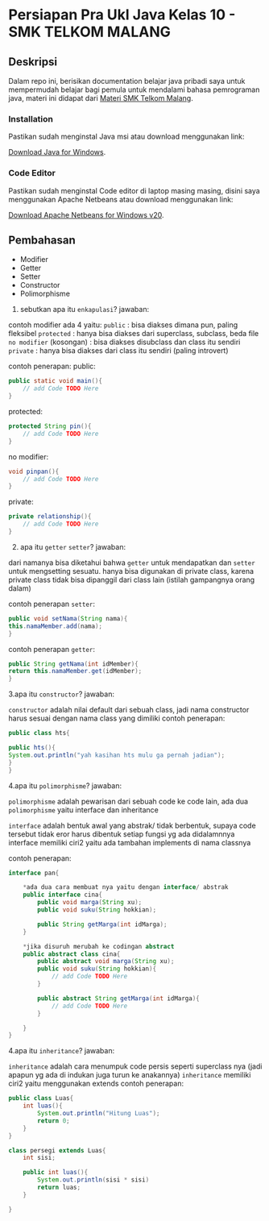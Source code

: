 # Persiapan Pra Ukl Java Kelas 10 - SMK TELKOM MALANG

## Deskripsi

Dalam repo ini, berisikan documentation belajar java pribadi saya untuk mempermudah belajar bagi pemula untuk mendalami bahasa pemrograman java, materi ini didapat dari [Materi SMK Telkom Malang](https://www.smktelkom-mlg.sch.id/).

### Installation

Pastikan sudah menginstal Java msi atau download menggunakan link:

[Download Java for Windows](https://javadl.oracle.com/webapps/download/AutoDL?BundleId=249203_b291ca3e0c8548b5a51d5a5f50063037).

### Code Editor

Pastikan sudah menginstal Code editor di laptop masing masing, disini saya menggunakan Apache Netbeans atau download menggunakan link:

[Download Apache Netbeans for Windows v20](https://dlcdn.apache.org/netbeans/netbeans-installers/20/Apache-NetBeans-20r1-bin-windows-x64.exe).

## Pembahasan

- Modifier
- Getter
- Setter
- Constructor
- Polimorphisme

1. sebutkan apa itu `enkapulasi`?
   jawaban:

contoh modifier ada 4 yaitu:
`public` : bisa diakses dimana pun, paling fleksibel
`protected` : hanya bisa diakses dari superclass, subclass, beda file
`no modifier` (kosongan) : bisa diakses disubclass dan class itu sendiri
`private` : hanya bisa diakses dari class itu sendiri (paling introvert)

contoh penerapan:
public:
```java
public static void main(){
    // add Code TODO Here
}
```
protected:
```java
protected String pin(){
    // add Code TODO Here
}
```
no modifier:
```java
void pinpan(){
    // add Code TODO Here
}
```
private:
```java
private relationship(){
    // add Code TODO Here   
}
```

2. apa itu `getter` `setter`?
   jawaban:

dari namanya bisa diketahui bahwa `getter` untuk mendapatkan dan `setter` untuk mengsetting sesuatu. hanya bisa digunakan di private class, karena private class tidak bisa dipanggil dari class lain (istilah gampangnya orang dalam)

contoh penerapan `setter`:
```java
public void setNama(String nama){
this.namaMember.add(nama);
}
```
contoh penerapan `getter`:
```java
public String getNama(int idMember){
return this.namaMember.get(idMember);
}
```

3.apa itu `constructor`?
jawaban:

`constructor` adalah nilai default dari sebuah class, jadi nama constructor harus sesuai dengan nama class yang dimiliki
contoh penerapan:
```java
public class hts{

public hts(){
System.out.println("yah kasihan hts mulu ga pernah jadian");
}
}
```

4.apa itu `polimorphisme`?
jawaban:

`polimorphisme` adalah pewarisan dari sebuah code ke code lain, ada dua `polimorphisme` yaitu interface dan inheritance

`interface` adalah bentuk awal yang abstrak/ tidak berbentuk, supaya code tersebut tidak eror harus dibentuk setiap fungsi yg ada didalamnnya
interface memiliki ciri2 yaitu ada tambahan implements di nama classnya


contoh penerapan:
```java
interface pan{

    *ada dua cara membuat nya yaitu dengan interface/ abstrak
    public interface cina{
        public void marga(String xu);
        public void suku(String hokkian);

        public String getMarga(int idMarga);
    }

    *jika disuruh merubah ke codingan abstract
    public abstract class cina{
        public abstract void marga(String xu);
        public void suku(String hokkian){
            // add Code TODO Here  
        }

        public abstract String getMarga(int idMarga){
            // add Code TODO Here  
        }

    }
}
```

4.apa itu `inheritance`?
jawaban:

`inheritance` adalah cara menumpuk code persis seperti superclass nya (jadi apapun yg ada di indukan juga turun ke anakannya)
`inheritance` memiliki ciri2 yaitu menggunakan extends
contoh penerapan:
```java
public class Luas{
    int luas(){
        System.out.println("Hitung Luas");
        return 0;
    }
}

class persegi extends Luas{
    int sisi;

    public int luas(){
        System.out.println(sisi * sisi)
        return luas;
    }

}
```